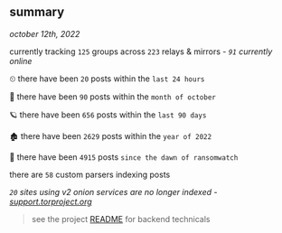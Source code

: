 
## summary
_october 12th, 2022_

currently tracking `125` groups across `223` relays & mirrors - _`91` currently online_

⏲ there have been `20` posts within the `last 24 hours`

🦈 there have been `90` posts within the `month of october`

🪐 there have been `656` posts within the `last 90 days`

🏚 there have been `2629` posts within the `year of 2022`

🦕 there have been `4915` posts `since the dawn of ransomwatch`

there are `58` custom parsers indexing posts

_`20` sites using v2 onion services are no longer indexed - [support.torproject.org](https://support.torproject.org/onionservices/v2-deprecation/)_

> see the project [README](https://github.com/joshhighet/ransomwatch#ransomwatch--) for backend technicals
